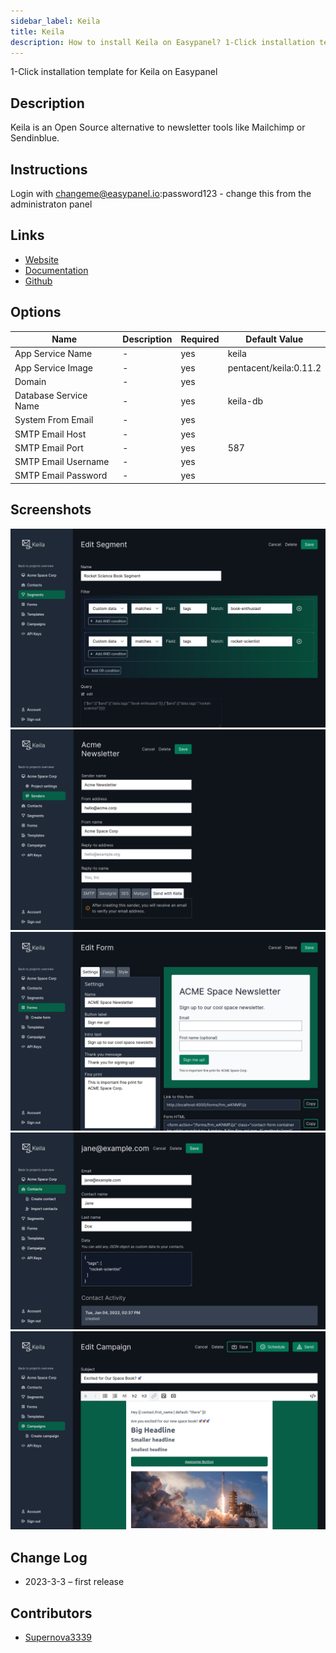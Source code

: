 ```yaml
---
sidebar_label: Keila
title: Keila
description: How to install Keila on Easypanel? 1-Click installation template for Keila on Easypanel
---
```


<!-- generated -->

1-Click installation template for Keila on Easypanel

## Description

Keila is an Open Source alternative to newsletter tools like Mailchimp or Sendinblue.

## Instructions

Login with changeme@easypanel.io:password123 - change this from the administraton panel

## Links

- [Website](https://keila.io)
- [Documentation](https://keila.io/docs)
- [Github](https://github.com/pentacent/keila)

## Options

Name | Description | Required | Default Value
-|-|-|-
App Service Name | - | yes | keila
App Service Image | - | yes | pentacent/keila:0.11.2
Domain | - | yes | 
Database Service Name | - | yes | keila-db
System From Email | - | yes | 
SMTP Email Host | - | yes | 
SMTP Email Port | - | yes | 587
SMTP Email Username | - | yes | 
SMTP Email Password | - | yes | 

## Screenshots

![Keila Screenshot](./assets/screenshot.png)
![Keila Screenshot](./assets/screenshot1.png)
![Keila Screenshot](./assets/screenshot2.png)
![Keila Screenshot](./assets/screenshot3.png)
![Keila Screenshot](./assets/screenshot4.png)

## Change Log

- 2023-3-3 – first release

## Contributors

- [Supernova3339](https://github.com/Supernova3339)
